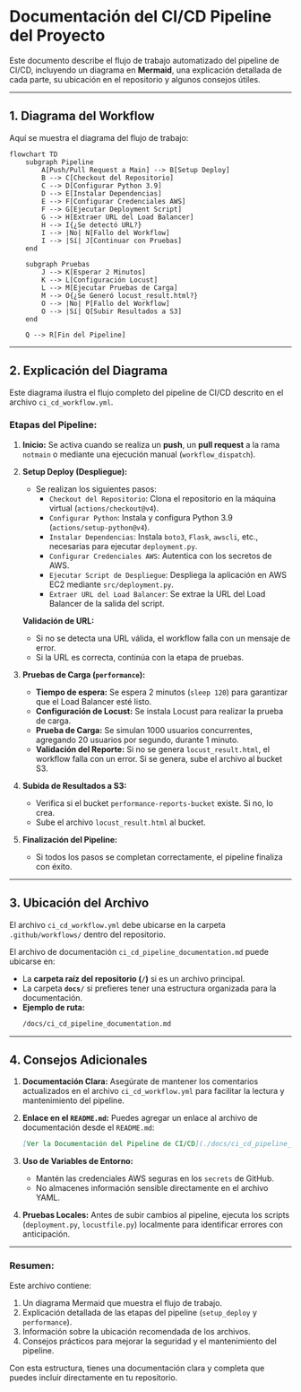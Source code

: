 # Documentación del CI/CD Pipeline del Proyecto

Este documento describe el flujo de trabajo automatizado del pipeline de CI/CD, incluyendo un diagrama en **Mermaid**, una explicación detallada de cada parte, su ubicación en el repositorio y algunos consejos útiles.

---

## **1. Diagrama del Workflow**

Aquí se muestra el diagrama del flujo de trabajo:

```mermaid
flowchart TD
    subgraph Pipeline
        A[Push/Pull Request a Main] --> B[Setup Deploy]
        B --> C[Checkout del Repositorio]
        C --> D[Configurar Python 3.9]
        D --> E[Instalar Dependencias]
        E --> F[Configurar Credenciales AWS]
        F --> G[Ejecutar Deployment Script]
        G --> H[Extraer URL del Load Balancer]
        H --> I{¿Se detectó URL?}
        I --> |No| N[Fallo del Workflow]
        I --> |Sí| J[Continuar con Pruebas]
    end

    subgraph Pruebas
        J --> K[Esperar 2 Minutos]
        K --> L[Configuración Locust]
        L --> M[Ejecutar Pruebas de Carga]
        M --> O{¿Se Generó locust_result.html?}
        O --> |No| P[Fallo del Workflow]
        O --> |Sí| Q[Subir Resultados a S3]
    end

    Q --> R[Fin del Pipeline]
```

---

## **2. Explicación del Diagrama**

Este diagrama ilustra el flujo completo del pipeline de CI/CD descrito en el archivo `ci_cd_workflow.yml`.

### **Etapas del Pipeline:**

1. **Inicio:** Se activa cuando se realiza un **push**, un **pull request** a la rama `notmain` o mediante una ejecución manual (`workflow_dispatch`).

2. **Setup Deploy (Despliegue):** 
   - Se realizan los siguientes pasos:
     - `Checkout del Repositorio`: Clona el repositorio en la máquina virtual (`actions/checkout@v4`).
     - `Configurar Python`: Instala y configura Python 3.9 (`actions/setup-python@v4`).
     - `Instalar Dependencias`: Instala `boto3`, `Flask`, `awscli`, etc., necesarias para ejecutar `deployment.py`.
     - `Configurar Credenciales AWS`: Autentica con los secretos de AWS.
     - `Ejecutar Script de Despliegue`: Despliega la aplicación en AWS EC2 mediante `src/deployment.py`.
     - `Extraer URL del Load Balancer`: Se extrae la URL del Load Balancer de la salida del script.

   **Validación de URL:** 
   - Si no se detecta una URL válida, el workflow falla con un mensaje de error.
   - Si la URL es correcta, continúa con la etapa de pruebas.

3. **Pruebas de Carga (`performance`):**
   - **Tiempo de espera:** Se espera 2 minutos (`sleep 120`) para garantizar que el Load Balancer esté listo.
   - **Configuración de Locust:** Se instala Locust para realizar la prueba de carga.
   - **Prueba de Carga:** Se simulan 1000 usuarios concurrentes, agregando 20 usuarios por segundo, durante 1 minuto.
   - **Validación del Reporte:** Si no se genera `locust_result.html`, el workflow falla con un error. Si se genera, sube el archivo al bucket S3.

4. **Subida de Resultados a S3:**
   - Verifica si el bucket `performance-reports-bucket` existe. Si no, lo crea.
   - Sube el archivo `locust_result.html` al bucket.

5. **Finalización del Pipeline:**
   - Si todos los pasos se completan correctamente, el pipeline finaliza con éxito.

---

## **3. Ubicación del Archivo**

El archivo `ci_cd_workflow.yml` debe ubicarse en la carpeta `.github/workflows/` dentro del repositorio. 

El archivo de documentación `ci_cd_pipeline_documentation.md` puede ubicarse en:
- La **carpeta raíz del repositorio (`/`)** si es un archivo principal.
- La carpeta **`docs/`** si prefieres tener una estructura organizada para la documentación.
- **Ejemplo de ruta:**
  ```bash
  /docs/ci_cd_pipeline_documentation.md
  ```

---

## **4. Consejos Adicionales**

1. **Documentación Clara:** Asegúrate de mantener los comentarios actualizados en el archivo `ci_cd_workflow.yml` para facilitar la lectura y mantenimiento del pipeline.
   
2. **Enlace en el `README.md`:** Puedes agregar un enlace al archivo de documentación desde el `README.md`:
   ```markdown
   [Ver la Documentación del Pipeline de CI/CD](./docs/ci_cd_pipeline_documentation.md)
   ```

3. **Uso de Variables de Entorno:** 
   - Mantén las credenciales AWS seguras en los `secrets` de GitHub.
   - No almacenes información sensible directamente en el archivo YAML.

4. **Pruebas Locales:** Antes de subir cambios al pipeline, ejecuta los scripts (`deployment.py`, `locustfile.py`) localmente para identificar errores con anticipación.

---

### **Resumen:**
Este archivo contiene:
1. Un diagrama Mermaid que muestra el flujo de trabajo.
2. Explicación detallada de las etapas del pipeline (`setup_deploy` y `performance`).
3. Información sobre la ubicación recomendada de los archivos.
4. Consejos prácticos para mejorar la seguridad y el mantenimiento del pipeline.

Con esta estructura, tienes una documentación clara y completa que puedes incluir directamente en tu repositorio.
